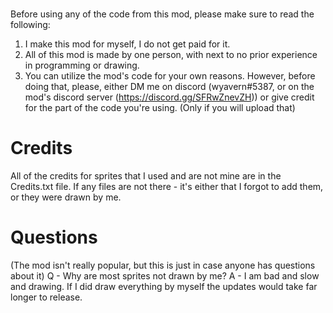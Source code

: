 # 
Before using any of the code from this mod, please make sure to read the following:
1. I make this mod for myself, I do not get paid for it.
2. All of this mod is made by one person, with next to no prior experience in programming or drawing. 
3. You can utilize the mod's code for your own reasons. However, before doing that, please, either DM me on discord (wyavern#5387, or on the mod's discord server (https://discord.gg/SFRwZnevZH)) or give credit for the part of the code you're using. (Only if you will upload that)
# 
# Credits
All of the credits for sprites that I used and are not mine are in the Credits.txt file.
If any files are not there - it's either that I forgot to add them, or they were drawn by me.
# 
# Questions
(The mod isn't really popular, but this is just in case anyone has questions about it)
Q - Why are most sprites not drawn by me?
A - I am bad and slow and drawing. If I did draw everything by myself the updates would take far longer to release.
